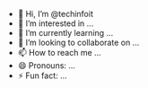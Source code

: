 - 👋 Hi, I’m @techinfoit
- 👀 I’m interested in ...
- 🌱 I’m currently learning ...
- 💞️ I’m looking to collaborate on ...
- 📫 How to reach me ...
- 😄 Pronouns: ...
- ⚡ Fun fact: ...

<!---
techinfoit/techinfoit is a ✨ special ✨ repository because its `README.md` (this file) appears on your GitHub profile.
You can click the Preview link to take a look at your changes.
--->
